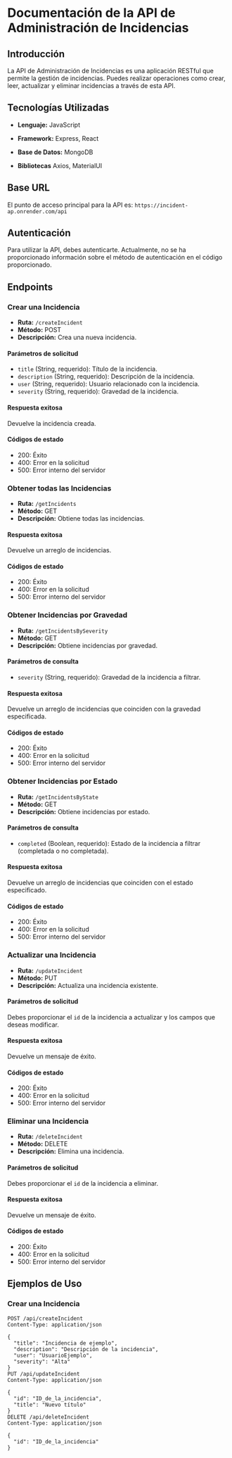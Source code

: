 # Documentación de la API de Administración de Incidencias

## Introducción

La API de Administración de Incidencias es una aplicación RESTful que permite la gestión de incidencias. Puedes realizar operaciones como crear, leer, actualizar y eliminar incidencias a través de esta API.

## Tecnologías Utilizadas
- **Lenguaje:** JavaScript

- **Framework:** Express, React
- **Base de Datos:** MongoDB
- **Bibliotecas** Axios, MaterialUI


## Base URL

El punto de acceso principal para la API es: `https://incident-ap.onrender.com/api`

## Autenticación

Para utilizar la API, debes autenticarte. Actualmente, no se ha proporcionado información sobre el método de autenticación en el código proporcionado.

## Endpoints

### Crear una Incidencia

- **Ruta:** `/createIncident`
- **Método:** POST
- **Descripción:** Crea una nueva incidencia.

#### Parámetros de solicitud

- `title` (String, requerido): Título de la incidencia.
- `description` (String, requerido): Descripción de la incidencia.
- `user` (String, requerido): Usuario relacionado con la incidencia.
- `severity` (String, requerido): Gravedad de la incidencia.

#### Respuesta exitosa

Devuelve la incidencia creada.

#### Códigos de estado

- 200: Éxito
- 400: Error en la solicitud
- 500: Error interno del servidor

### Obtener todas las Incidencias

- **Ruta:** `/getIncidents`
- **Método:** GET
- **Descripción:** Obtiene todas las incidencias.

#### Respuesta exitosa

Devuelve un arreglo de incidencias.

#### Códigos de estado

- 200: Éxito
- 400: Error en la solicitud
- 500: Error interno del servidor

### Obtener Incidencias por Gravedad

- **Ruta:** `/getIncidentsBySeverity`
- **Método:** GET
- **Descripción:** Obtiene incidencias por gravedad.

#### Parámetros de consulta

- `severity` (String, requerido): Gravedad de la incidencia a filtrar.

#### Respuesta exitosa

Devuelve un arreglo de incidencias que coinciden con la gravedad especificada.

#### Códigos de estado

- 200: Éxito
- 400: Error en la solicitud
- 500: Error interno del servidor

### Obtener Incidencias por Estado

- **Ruta:** `/getIncidentsByState`
- **Método:** GET
- **Descripción:** Obtiene incidencias por estado.

#### Parámetros de consulta

- `completed` (Boolean, requerido): Estado de la incidencia a filtrar (completada o no completada).

#### Respuesta exitosa

Devuelve un arreglo de incidencias que coinciden con el estado especificado.

#### Códigos de estado

- 200: Éxito
- 400: Error en la solicitud
- 500: Error interno del servidor

### Actualizar una Incidencia

- **Ruta:** `/updateIncident`
- **Método:** PUT
- **Descripción:** Actualiza una incidencia existente.

#### Parámetros de solicitud

Debes proporcionar el `id` de la incidencia a actualizar y los campos que deseas modificar.

#### Respuesta exitosa

Devuelve un mensaje de éxito.

#### Códigos de estado

- 200: Éxito
- 400: Error en la solicitud
- 500: Error interno del servidor

### Eliminar una Incidencia

- **Ruta:** `/deleteIncident`
- **Método:** DELETE
- **Descripción:** Elimina una incidencia.

#### Parámetros de solicitud

Debes proporcionar el `id` de la incidencia a eliminar.

#### Respuesta exitosa

Devuelve un mensaje de éxito.

#### Códigos de estado

- 200: Éxito
- 400: Error en la solicitud
- 500: Error interno del servidor

## Ejemplos de Uso

### Crear una Incidencia

```http
POST /api/createIncident
Content-Type: application/json

{
  "title": "Incidencia de ejemplo",
  "description": "Descripción de la incidencia",
  "user": "UsuarioEjemplo",
  "severity": "Alta"
}
PUT /api/updateIncident
Content-Type: application/json

{
  "id": "ID_de_la_incidencia",
  "title": "Nuevo título"
}
DELETE /api/deleteIncident
Content-Type: application/json

{
  "id": "ID_de_la_incidencia"
}
